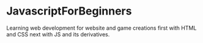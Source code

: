 # JavascriptForBeginners
Learning web development for website and game creations first with HTML and CSS next with JS and its derivatives.
